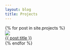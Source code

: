 ```yaml
---
layout: blog
title: Projects
---
```

<div class="card-holder">
    {% for post in site.projects %}
    <a href="{{ post.url }}">
        <div class="card">
            <img src="/images/{{ post.card }}">
            <div class="label">{{ post.title }}</div>
        </div>
    </a>
    {% endfor %}
</div>